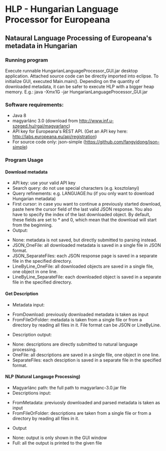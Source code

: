 # HLP - Hungarian Language Processor for Europeana
## Nataural Language Processing of Europeana's metadata in Hungarian

### Running program 
Execute runnable HungarianLanguageProcessor_GUI.jar desktop application. 
Attached source code can be directly imported into eclipse. To initialize GUI, executed Main.main().
Depending on the quantity of downloaded metadata, it can be safer to execute HLP with a bigger heap memory. E.g.: java -Xmx1G -jar HungarianLanguageProcessor_GUI.jar

### Software requirements: 
- Java 8 
- magyarlánc 3.0 (download from http://www.inf.u-szeged.hu/rgai/magyarlanc)
- API key for Europeana's REST API. (Get an API key here: http://labs.europeana.eu/api/registration)
- For source code only: json-simple (https://github.com/fangyidong/json-simple)


### Program Usage
#### Download metadata
- API key: use your valid API key
- Search query: do not use special characters (e.g. kosztolanyi)
- Query refinements: e.g. LANGUAGE:hu (if you only want to download Hungarian metadata)
- First cursor: in case you want to continue a previously started download, paste here the cursor field of the last valid JSON response. You also have to specify the index of the last downloaded object. By default, these fields are set to * and 0, which mean that the download will start from the beginning. 
- Output: 
 * None: metadata is not saved, but directly submitted to parsing instead.
 * JSON_OneFile: all downloaded metadata is saved in a single file in JSON format.
 * JSON_SeparateFiles: each JSON response page is saved in a separate file in the specified directory.
 * LineByLine_OneFile: all downloaded objects are saved in a single file, one object in one line.
 * LineByLine_SeparateFile: each downloaded object is saved in a separate file in the specified directory.

 
#### Get Description
- Metadata input:
 * FromDownload: previously downloaded metadata is taken as input
 * FromFileOrFolder: metadata is taken from a single file or from a directory by reading all files in it. File format can be JSON or LineByLine.
- Description output:
 * None: descriptions are directly submitted to natural language processing.
 * OneFile: all descriptions are saved in a single file, one object in one line. 
 * SeparateFiles: each desciption is saved in a separate file in the specified format. 
 
 

#### NLP (Natural Langauge Processing)
- Magyarlánc path: the full path to magyarlanc-3.0.jar file
- Descriptions input: 
 * FromMetadata: previuosly downloaded and parsed metadata is taken as input
 * FromFileOrFolder: descriptions are taken from a single file or from a directory by reading all files in it.
- Output
 * None: output is only shown in the GUI window
 * Full: all the output is printed to the given file

